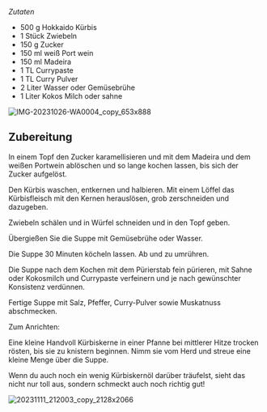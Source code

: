 _Zutaten_

-   500 g Hokkaido Kürbis
-   1 Stück Zwiebeln
-   150 g Zucker
-   150 ml weiß Port wein
-   150 ml Madeira
-   1 TL Currypaste
-   1 TL Curry Pulver
-   2 Liter Wasser oder Gemüsebrühe
-   1 Liter Kokos Milch oder sahne

![IMG-20231026-WA0004_copy_653x888](https://ramiboutas.s3.amazonaws.com/khadija/media/images/IMG-20231026-WA0004_copy_653x888.width-800.jpg)

## Zubereitung

In einem Topf den Zucker karamellisieren und mit dem Madeira und dem weißen Portwein ablöschen und so lange kochen lassen, bis sich der Zucker aufgelöst.

Den Kürbis waschen, entkernen und halbieren. Mit einem Löffel das Kürbisfleisch mit den Kernen herauslösen, grob zerschneiden und dazugeben.

Zwiebeln schälen und in Würfel schneiden und in den Topf geben.

Übergießen Sie die Suppe mit Gemüsebrühe oder Wasser.

Die Suppe 30 Minuten köcheln lassen. Ab und zu umrühren.

Die Suppe nach dem Kochen mit dem Pürierstab fein pürieren, mit Sahne oder Kokosmilch und Currypaste verfeinern und je nach gewünschter Konsistenz verdünnen.

Fertige Suppe mit Salz, Pfeffer, Curry-Pulver sowie Muskatnuss abschmecken.

Zum Anrichten:

Eine kleine Handvoll Kürbiskerne in einer Pfanne bei mittlerer Hitze trocken rösten, bis sie zu knistern beginnen. Nimm sie vom Herd und streue eine kleine Menge über die Suppe.

Wenn du auch noch ein wenig Kürbiskernöl darüber träufelst, sieht das nicht nur toll aus, sondern schmeckt auch noch richtig gut!

![20231111_212003_copy_2128x2066](https://ramiboutas.s3.amazonaws.com/khadija/media/images/20231111_212003_copy_2128x2066.width-800.jpg)
